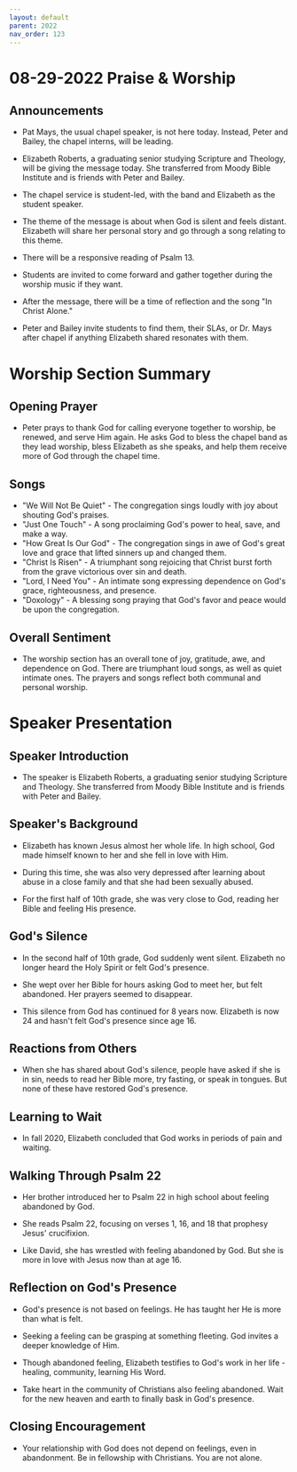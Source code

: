 ```yaml
---
layout: default
parent: 2022
nav_order: 123
---
```



# 08-29-2022 Praise & Worship



## Announcements

- Pat Mays, the usual chapel speaker, is not here today. Instead, Peter and Bailey, the chapel interns, will be leading. 

- Elizabeth Roberts, a graduating senior studying Scripture and Theology, will be giving the message today. She transferred from Moody Bible Institute and is friends with Peter and Bailey.

- The chapel service is student-led, with the band and Elizabeth as the student speaker. 

- The theme of the message is about when God is silent and feels distant. Elizabeth will share her personal story and go through a song relating to this theme.

- There will be a responsive reading of Psalm 13. 

- Students are invited to come forward and gather together during the worship music if they want.

- After the message, there will be a time of reflection and the song "In Christ Alone."

- Peter and Bailey invite students to find them, their SLAs, or Dr. Mays after chapel if anything Elizabeth shared resonates with them.


# Worship Section Summary

## Opening Prayer
- Peter prays to thank God for calling everyone together to worship, be renewed, and serve Him again. He asks God to bless the chapel band as they lead worship, bless Elizabeth as she speaks, and help them receive more of God through the chapel time. 

## Songs 
- "We Will Not Be Quiet" - The congregation sings loudly with joy about shouting God's praises.
- "Just One Touch" - A song proclaiming God's power to heal, save, and make a way. 
- "How Great Is Our God" - The congregation sings in awe of God's great love and grace that lifted sinners up and changed them.
- "Christ Is Risen" - A triumphant song rejoicing that Christ burst forth from the grave victorious over sin and death. 
- "Lord, I Need You" - An intimate song expressing dependence on God's grace, righteousness, and presence.
- "Doxology" - A blessing song praying that God's favor and peace would be upon the congregation.

## Overall Sentiment
- The worship section has an overall tone of joy, gratitude, awe, and dependence on God. There are triumphant loud songs, as well as quiet intimate ones. The prayers and songs reflect both communal and personal worship.


# Speaker Presentation

## Speaker Introduction
- The speaker is Elizabeth Roberts, a graduating senior studying Scripture and Theology. She transferred from Moody Bible Institute and is friends with Peter and Bailey.

## Speaker's Background
- Elizabeth has known Jesus almost her whole life. In high school, God made himself known to her and she fell in love with Him. 

- During this time, she was also very depressed after learning about abuse in a close family and that she had been sexually abused. 

- For the first half of 10th grade, she was very close to God, reading her Bible and feeling His presence.

## God's Silence
- In the second half of 10th grade, God suddenly went silent. Elizabeth no longer heard the Holy Spirit or felt God's presence.

- She wept over her Bible for hours asking God to meet her, but felt abandoned. Her prayers seemed to disappear.

- This silence from God has continued for 8 years now. Elizabeth is now 24 and hasn't felt God's presence since age 16.

## Reactions from Others
- When she has shared about God's silence, people have asked if she is in sin, needs to read her Bible more, try fasting, or speak in tongues. But none of these have restored God's presence.

## Learning to Wait
- In fall 2020, Elizabeth concluded that God works in periods of pain and waiting. 

## Walking Through Psalm 22
- Her brother introduced her to Psalm 22 in high school about feeling abandoned by God. 

- She reads Psalm 22, focusing on verses 1, 16, and 18 that prophesy Jesus' crucifixion.

- Like David, she has wrestled with feeling abandoned by God. But she is more in love with Jesus now than at age 16.

## Reflection on God's Presence
- God's presence is not based on feelings. He has taught her He is more than what is felt. 

- Seeking a feeling can be grasping at something fleeting. God invites a deeper knowledge of Him.

- Though abandoned feeling, Elizabeth testifies to God's work in her life - healing, community, learning His Word. 

- Take heart in the community of Christians also feeling abandoned. Wait for the new heaven and earth to finally bask in God's presence.

## Closing Encouragement
- Your relationship with God does not depend on feelings, even in abandonment. Be in fellowship with Christians. You are not alone.